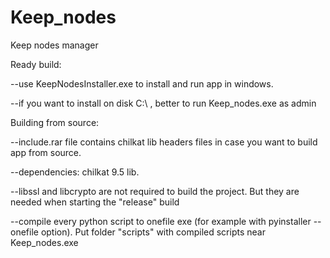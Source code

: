 # Keep_nodes
Keep nodes manager

Ready build:

--use KeepNodesInstaller.exe to install and run app in windows.

--if you want to install on disk C:\ , better to run Keep_nodes.exe as admin

Building from source:

--include.rar file contains chilkat lib  headers files in case you want to build app from source.

--dependencies: chilkat 9.5 lib.  

--libssl and libcrypto  are not required to build the project. But they are needed when starting the "release" build

--compile every python script to onefile exe (for example with pyinstaller --onefile option). Put folder "scripts" with compiled scripts near Keep_nodes.exe

